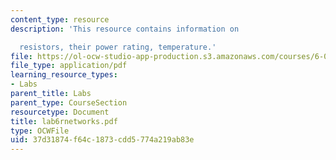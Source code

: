 ```yaml
---
content_type: resource
description: 'This resource contains information on

  resistors, their power rating, temperature.'
file: https://ol-ocw-studio-app-production.s3.amazonaws.com/courses/6-071j-introduction-to-electronics-signals-and-measurement-spring-2006/37d31874f64c1873cdd5774a219ab83e_lab6rnetworks.pdf
file_type: application/pdf
learning_resource_types:
- Labs
parent_title: Labs
parent_type: CourseSection
resourcetype: Document
title: lab6rnetworks.pdf
type: OCWFile
uid: 37d31874-f64c-1873-cdd5-774a219ab83e
---
```

